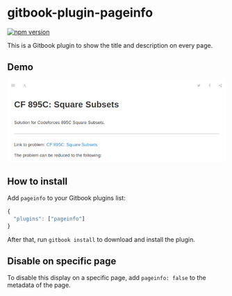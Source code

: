 # gitbook-plugin-pageinfo

[![npm version](https://badge.fury.io/js/gitbook-plugin-pageinfo.svg)](https://badge.fury.io/js/gitbook-plugin-pageinfo)

This is a Gitbook plugin to show the title and description on every page.

## Demo

![Image Demo](/demo.png)

## How to install

Add `pageinfo` to your Gitbook plugins list:

```js
{
  "plugins": ["pageinfo"]
}

```

After that, run `gitbook install` to download and install the plugin.

## Disable on specific page

To disable this display on a specific page, add `pageinfo: false` to the metadata of the page.
